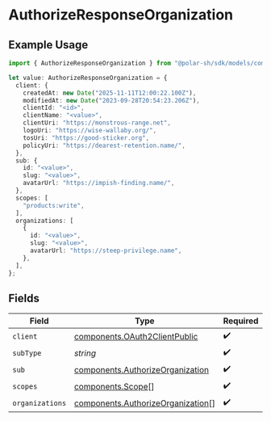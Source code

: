 # AuthorizeResponseOrganization

## Example Usage

```typescript
import { AuthorizeResponseOrganization } from "@polar-sh/sdk/models/components/authorizeresponseorganization.js";

let value: AuthorizeResponseOrganization = {
  client: {
    createdAt: new Date("2025-11-11T12:00:22.100Z"),
    modifiedAt: new Date("2023-09-28T20:54:23.206Z"),
    clientId: "<id>",
    clientName: "<value>",
    clientUri: "https://monstrous-range.net",
    logoUri: "https://wise-wallaby.org/",
    tosUri: "https://good-sticker.org",
    policyUri: "https://dearest-retention.name/",
  },
  sub: {
    id: "<value>",
    slug: "<value>",
    avatarUrl: "https://impish-finding.name/",
  },
  scopes: [
    "products:write",
  ],
  organizations: [
    {
      id: "<value>",
      slug: "<value>",
      avatarUrl: "https://steep-privilege.name",
    },
  ],
};
```

## Fields

| Field                                                                                  | Type                                                                                   | Required                                                                               | Description                                                                            |
| -------------------------------------------------------------------------------------- | -------------------------------------------------------------------------------------- | -------------------------------------------------------------------------------------- | -------------------------------------------------------------------------------------- |
| `client`                                                                               | [components.OAuth2ClientPublic](../../models/components/oauth2clientpublic.md)         | :heavy_check_mark:                                                                     | N/A                                                                                    |
| `subType`                                                                              | *string*                                                                               | :heavy_check_mark:                                                                     | N/A                                                                                    |
| `sub`                                                                                  | [components.AuthorizeOrganization](../../models/components/authorizeorganization.md)   | :heavy_check_mark:                                                                     | N/A                                                                                    |
| `scopes`                                                                               | [components.Scope](../../models/components/scope.md)[]                                 | :heavy_check_mark:                                                                     | N/A                                                                                    |
| `organizations`                                                                        | [components.AuthorizeOrganization](../../models/components/authorizeorganization.md)[] | :heavy_check_mark:                                                                     | N/A                                                                                    |